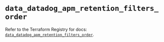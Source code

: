 # `data_datadog_apm_retention_filters_order`

Refer to the Terraform Registry for docs: [`data_datadog_apm_retention_filters_order`](https://registry.terraform.io/providers/datadog/datadog/3.72.0/docs/data-sources/apm_retention_filters_order).
